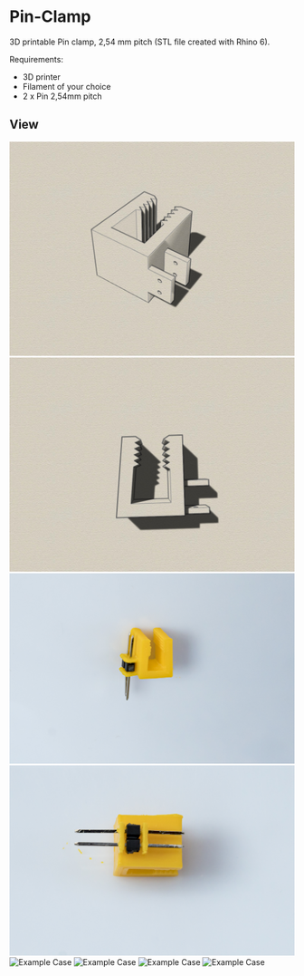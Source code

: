 # Pin-Clamp
3D printable Pin clamp, 2,54 mm pitch (STL file created with Rhino 6).

Requirements:
* 3D printer 
* Filament of your choice
* 2 x Pin 2,54mm pitch 

## View
![Example Case](iso1.jpg)
![Example Case](topview.jpg)
![Example Case](20190730-DSC03888.jpg)
![Example Case](20190730-DSC03887.jpg)
![Example Case](20190724-DSC03885.jpg)
![Example Case](20190724-DSC03882.jpg)
![Example Case](20190724-DSC03881.jpg)
![Example Case](20190724-DSC03880.jpg)
